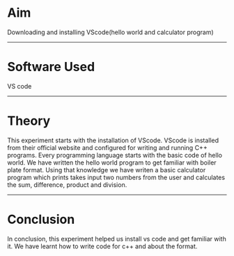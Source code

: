 <h1>Aim</h1>
<p>Downloading and installing VScode(hello world and calculator program)</p>
<hr>
<h1>Software Used</h1>
<p>VS code</p>
<hr>
<h1>Theory</h1>
<p>This experiment starts with the installation of VScode. VScode is installed from their official website and configured for writing and running C++ programs.
Every programming language starts with the basic code of hello world. We have written the hello world program to get familiar with boiler plate format. Using that knowledge we have writen a basic calculator program which prints takes input two numbers from the user and calculates the sum, difference, product and division.</p>
<hr>
<h1>Conclusion</h1>
<p>In conclusion, this experiment helped us install vs code and get familiar with it. We have learnt how to write code for c++ and about the format.</p>
